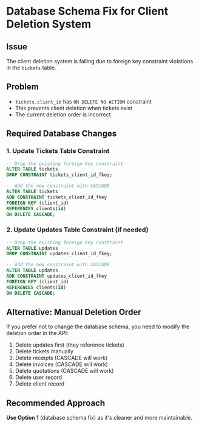 # Database Schema Fix for Client Deletion System

## Issue

The client deletion system is failing due to foreign key constraint violations in the `tickets` table.

## Problem

- `tickets.client_id` has `ON DELETE NO ACTION` constraint
- This prevents client deletion when tickets exist
- The current deletion order is incorrect

## Required Database Changes

### 1. Update Tickets Table Constraint

```sql
-- Drop the existing foreign key constraint
ALTER TABLE tickets
DROP CONSTRAINT tickets_client_id_fkey;

-- Add the new constraint with CASCADE
ALTER TABLE tickets
ADD CONSTRAINT tickets_client_id_fkey
FOREIGN KEY (client_id)
REFERENCES clients(id)
ON DELETE CASCADE;
```

### 2. Update Updates Table Constraint (if needed)

```sql
-- Drop the existing foreign key constraint
ALTER TABLE updates
DROP CONSTRAINT updates_client_id_fkey;

-- Add the new constraint with CASCADE
ALTER TABLE updates
ADD CONSTRAINT updates_client_id_fkey
FOREIGN KEY (client_id)
REFERENCES clients(id)
ON DELETE CASCADE;
```

## Alternative: Manual Deletion Order

If you prefer not to change the database schema, you need to modify the deletion order in the API:

1. Delete updates first (they reference tickets)
2. Delete tickets manually
3. Delete receipts (CASCADE will work)
4. Delete invoices (CASCADE will work)
5. Delete quotations (CASCADE will work)
6. Delete user record
7. Delete client record

## Recommended Approach

**Use Option 1** (database schema fix) as it's cleaner and more maintainable.
